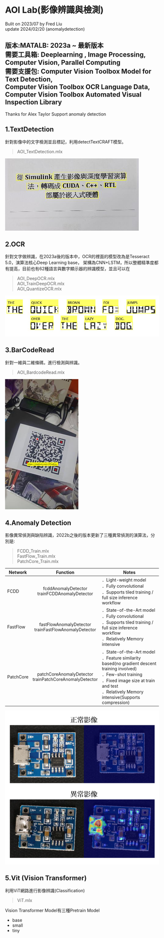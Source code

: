 # AOI Lab(影像辨識與檢測)
Bulit on 2023/07 by Fred Liu  
update 2024/02/20 (anomalydetection)

版本:MATALB: 2023a ~ 最新版本  
需要工具箱: Deeplearning , Image Processing, Computer Vision, Parallel Computing  
需要支援包: 
Computer Vision Toolbox Model for Text Detection,  
Computer Vision Toolbox OCR Language Data,  
Computer Vision Toolbox Automated Visual Inspection Library  
-----------------------------------------------------------------------------  
Thanks for Alex Taylor Support anomaly detection

  
## 1.TextDetection  
針對影像中的文字檢測並且標記，利用detectTextCRAFT模型。
> AOI_TextDetection.mlx  
  
![image](https://github.com/MoonUsagi/AOI_Lab/blob/main/image/r01.JPG)  


## 2.OCR  
針對文字做辨識，在2023a後的版本中，OCR的裡面的模型改為是Tesseract 5.0，演算法核心Deep Learning base，
架構為CNN+LSTM，所以整體精準度都有提高，目前也有62種語言與數字顯示器的辨識模型，並且可以在
> AOI_DeepOCR.mlx  
> AOI_TrainDeepOCR.mlx  
> AOI_QuantizeOCR.mlx  
  
![image](https://github.com/MoonUsagi/AOI_Lab/blob/main/image/r02.JPG)  

  
## 3.BarCodeRead
針對一維與二維條碼，進行檢測與辨識。
> AOI_BardcodeRead.mlx  
  
![image](https://github.com/MoonUsagi/AOI_Lab/blob/main/image/r05.jpg)  
  
  
## 4.Anomaly Detection  
影像異常偵測與缺陷辨識，2022b之後的版本更新了三種異常偵測的演算法，分別是:  
> FCDD_Train.mlx  
> FastFlow_Train.mlx  
> PatchCore_Train.mlx  
  
  
| Network | Function |Notes|
|---|:---:|-------|
|FCDD|fcddAnomalyDetector<br>trainFCDDAnomalyDetector|．Light-weight model<br>．Fully convolutional<br>．Supports tiled training / full size inference workflow<br>|
|FastFlow|fastFlowAnomalyDetector<br>trainFastFlowAnomalyDetector|．State-of-the-Art model<br>．Fully convolutional<br>．Supports tiled training / full size inference workflow<br>．Relatively Memory intensive|
|PatchCore|patchCoreAnomalyDetector<br>trainPatchCoreAnomalyDetector|．State-of-the-Art model<br>．Feature similarity based(no gradient descent training involved)<br>．Few-shot training<br>．Fixed image size at train and test<br>．Relatively Memory intensive(Supports compression)|
  
  
![image](https://github.com/MoonUsagi/AOI_Lab/blob/main/image/ad03.PNG)  
  

## 5.Vit (Vision Transformer)
利用ViT網路進行影像辨識(Classification)  
> ViT.mlx  
  
Vision Transformer Model有三種Pretrain Model  
- base  
- small  
- tiny  
